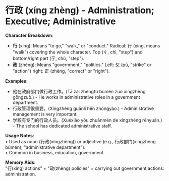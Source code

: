 # **行政 (xíng zhèng) - Administration; Executive; Administrative**

**Character Breakdown**:  
- **行** (xíng): Means "to go," "walk," or "conduct." Radical: 行 (xíng, means "walk") covering the whole character. Top (彳, chì, "step") and bottom/right part (亍, chù, "step").  
- **政** (zhèng): Means "government," "politics." Left: 攵 (pū, "strike" or "action") right: 正 (zhèng, "correct" or "right").

**Examples**:  
- 他在政府部门做行政工作。(Tā zài zhèngfǔ bùmén zuò xíngzhèng gōngzuò.) - He works in administrative roles in a government department.  
- 行政管理很重要。(Xíngzhèng guǎnlǐ hěn zhòngyào.) - Administrative management is very important.  
- 学校有专门的行政人员。(Xuéxiào yǒu zhuānmén de xíngzhèng rényuán.) - The school has dedicated administrative staff.

**Usage Notes**:  
• Used as noun (行政(xíngzhèng)) or adjective (e.g., 行政部门(xíngzhèng bùmén), "administrative department").  
• Common in business, education, government.

**Memory Aids**:  
"行(xíng) actions" + "政(zhèng) policies" = carrying out government actions: administration.